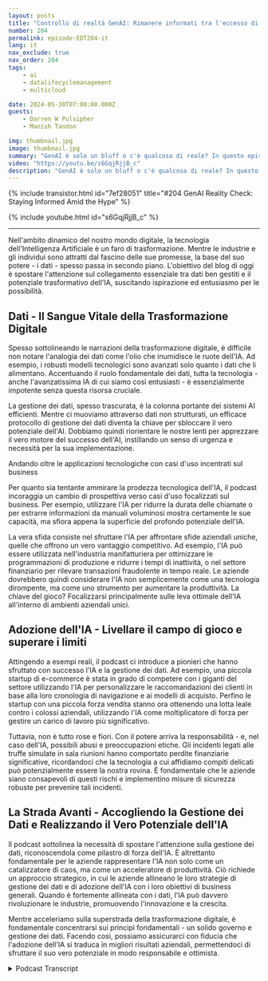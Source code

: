 ```yaml
---
layout: posts
title: "Controllo di realtà GenAI: Rimanere informati tra l'eccesso di entusiasmo"
number: 204
permalink: episode-EDT204-it
lang: it
nav_exclude: true
nav_order: 204
tags:
    - ai
    - datalifecyclemanagement
    - multicloud

date: 2024-05-30T07:00:00.000Z
guests:
    - Darren W Pulsipher
    - Manish Tandon

img: thumbnail.jpg
image: thumbnail.jpg
summary: "GenAI è solo un bluff o c'è qualcosa di reale? In questo episodio, Darren si siede con Manish Tandon, CEO di Zensar Technologies, per scoprire la verità dietro il clamore di GenAI. Manish condivide le sue intuizioni su come lui e la sua azienda stanno affrontando l'onda del clamore di GenAI, distinguendo tra ciò che è reale e ciò che non lo è, e preparandosi strategicamente a navigare l'esplosione di GenAI. Sintonizzati per scoprire come i leader del settore si stanno avvicinando a questa tecnologia trasformativa e cosa puoi fare per rimanere informato ed evitare di farti ingannare."
video: "https://youtu.be/s6GqjRjjB_c"
description: "GenAI è solo un bluff o c'è qualcosa di reale? In questo episodio, Darren si siede con Manish Tandon, CEO di Zensar Technologies, per scoprire la verità dietro il clamore di GenAI. Manish condivide le sue intuizioni su come lui e la sua azienda stanno affrontando l'onda del clamore di GenAI, distinguendo tra ciò che è reale e ciò che non lo è, e preparandosi strategicamente a navigare l'esplosione di GenAI. Sintonizzati per scoprire come i leader del settore si stanno avvicinando a questa tecnologia trasformativa e cosa puoi fare per rimanere informato ed evitare di farti ingannare."
---
```


<div>
{% include transistor.html id="7ef28051" title="#204 GenAI Reality Check: Staying Informed Amid the Hype" %}

{% include youtube.html id="s6GqjRjjB_c" %}
</div>

---

Nell'ambito dinamico del nostro mondo digitale, la tecnologia dell'Intelligenza Artificiale è un faro di trasformazione. Mentre le industrie e gli individui sono attratti dal fascino delle sue promesse, la base del suo potere - i dati - spesso passa in secondo piano. L'obiettivo del blog di oggi è spostare l'attenzione sul collegamento essenziale tra dati ben gestiti e il potenziale trasformativo dell'IA, suscitando ispirazione ed entusiasmo per le possibilità.

## Dati - Il Sangue Vitale della Trasformazione Digitale

Spesso sottolineando le narrazioni della trasformazione digitale, è difficile non notare l'analogia dei dati come l'olio che inumidisce le ruote dell'IA. Ad esempio, i robusti modelli tecnologici sono avanzati solo quanto i dati che li alimentano. Accentuando il ruolo fondamentale dei dati, tutta la tecnologia - anche l'avanzatissima IA di cui siamo così entusiasti - è essenzialmente impotente senza questa risorsa cruciale.

La gestione dei dati, spesso trascurata, è la colonna portante dei sistemi AI efficienti. Mentre ci muoviamo attraverso dati non strutturati, un efficace protocollo di gestione dei dati diventa la chiave per sbloccare il vero potenziale dell'AI. Dobbiamo quindi riorientare le nostre lenti per apprezzare il vero motore del successo dell'AI, instillando un senso di urgenza e necessità per la sua implementazione.

Andando oltre le applicazioni tecnologiche con casi d'uso incentrati sul business

Per quanto sia tentante ammirare la prodezza tecnologica dell'IA, il podcast incoraggia un cambio di prospettiva verso casi d'uso focalizzati sul business. Per esempio, utilizzare l'IA per ridurre la durata delle chiamate o per estrarre informazioni da manuali voluminosi mostra certamente le sue capacità, ma sfiora appena la superficie del profondo potenziale dell'IA.

La vera sfida consiste nel sfruttare l'IA per affrontare sfide aziendali uniche, quelle che offrono un vero vantaggio competitivo. Ad esempio, l'IA può essere utilizzata nell'industria manifatturiera per ottimizzare le programmazioni di produzione e ridurre i tempi di inattività, o nel settore finanziario per rilevare transazioni fraudolente in tempo reale. Le aziende dovrebbero quindi considerare l'IA non semplicemente come una tecnologia dirompente, ma come uno strumento per aumentare la produttività. La chiave del gioco? Focalizzarsi principalmente sulle leva ottimale dell'IA all'interno di ambienti aziendali unici.

## Adozione dell'IA - Livellare il campo di gioco e superare i limiti

Attingendo a esempi reali, il podcast ci introduce a pionieri che hanno sfruttato con successo l'IA e la gestione dei dati. Ad esempio, una piccola startup di e-commerce è stata in grado di competere con i giganti del settore utilizzando l'IA per personalizzare le raccomandazioni dei clienti in base alla loro cronologia di navigazione e ai modelli di acquisto. Perfino le startup con una piccola forza vendita stanno ora ottenendo una lotta leale contro i colossi aziendali, utilizzando l'IA come moltiplicatore di forza per gestire un carico di lavoro più significativo.

Tuttavia, non è tutto rose e fiori. Con il potere arriva la responsabilità - e, nel caso dell'IA, possibili abusi e preoccupazioni etiche. Gli incidenti legati alle truffe simulate in sala riunioni hanno comportato perdite finanziarie significative, ricordandoci che la tecnologia a cui affidiamo compiti delicati può potenzialmente essere la nostra rovina. È fondamentale che le aziende siano consapevoli di questi rischi e implementino misure di sicurezza robuste per prevenire tali incidenti.

## La Strada Avanti - Accogliendo la Gestione dei Dati e Realizzando il Vero Potenziale dell'IA

Il podcast sottolinea la necessità di spostare l'attenzione sulla gestione dei dati, riconoscendola come pilastro di forza dell'IA. È altrettanto fondamentale per le aziende rappresentare l'IA non solo come un catalizzatore di caos, ma come un acceleratore di produttività. Ciò richiede un approccio strategico, in cui le aziende allineano le loro strategie di gestione dei dati e di adozione dell'IA con i loro obiettivi di business generali. Quando è fortemente allineata con i dati, l'IA può davvero rivoluzionare le industrie, promuovendo l'innovazione e la crescita.

Mentre acceleriamo sulla superstrada della trasformazione digitale, è fondamentale concentrarsi sui principi fondamentali - un solido governo e gestione dei dati. Facendo così, possiamo assicurarci con fiducia che l'adozione dell'IA si traduca in migliori risultati aziendali, permettendoci di sfruttare il suo vero potenziale in modo responsabile e ottimista.



<details>
<summary> Podcast Transcript </summary>

<p></p>

</details>
